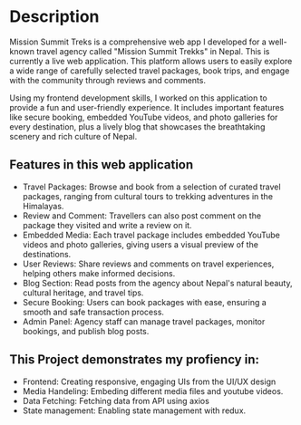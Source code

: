 # Description 
Mission Summit Treks is a comprehensive web app I developed for a well-known travel agency called "Mission Summit Trekks" in Nepal. This is currently a live web application. This platform allows users to easily explore a wide range of carefully selected travel packages, book trips, and engage with the community through reviews and comments.

Using my frontend development skills, I worked on this application to provide a fun and user-friendly experience. It includes important features like secure booking, embedded YouTube videos, and photo galleries for every destination, plus a lively blog that showcases the breathtaking scenery and rich culture of Nepal.

## Features in this web application
* Travel Packages: Browse and book from a selection of curated travel packages, ranging from cultural tours to trekking adventures in the Himalayas.
*  Review and Comment: Travellers can also post comment on the package they visited and write a review on it.
* Embedded Media: Each travel package includes embedded YouTube videos and photo galleries, giving users a visual preview of the destinations.
* User Reviews: Share reviews and comments on travel experiences, helping others make informed decisions.
* Blog Section: Read posts from the agency about Nepal's natural beauty, cultural heritage, and travel tips.
* Secure Booking: Users can book packages with ease, ensuring a smooth and safe transaction process.
* Admin Panel: Agency staff can manage travel packages, monitor bookings, and publish blog posts.

## This Project demonstrates my profiency in:
* Frontend: Creating responsive, engaging UIs from the UI/UX design
* Media Handeling: Embeding different media files and youtube videos.
* Data Fetching: Fetching data from API using axios
* State management: Enabling state management with redux.
